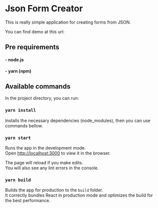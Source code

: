 # Json Form Creator

This is really simple application for creating forms from JSON.

You can find demo at this url: 

## Pre requirements

#### - node.js
#### - yarn (npm)

## Available commands

In the project directory, you can run:

### `yarn install`

Installs the necessary dependencies (node_modules), then you can use commands bellow.

### `yarn start`

Runs the app in the development mode.<br />
Open [http://localhost:3000](http://localhost:3000) to view it in the browser.

The page will reload if you make edits.<br />
You will also see any lint errors in the console.

### `yarn build`

Builds the app for production to the `build` folder.<br />
It correctly bundles React in production mode and optimizes the build for the best performance.